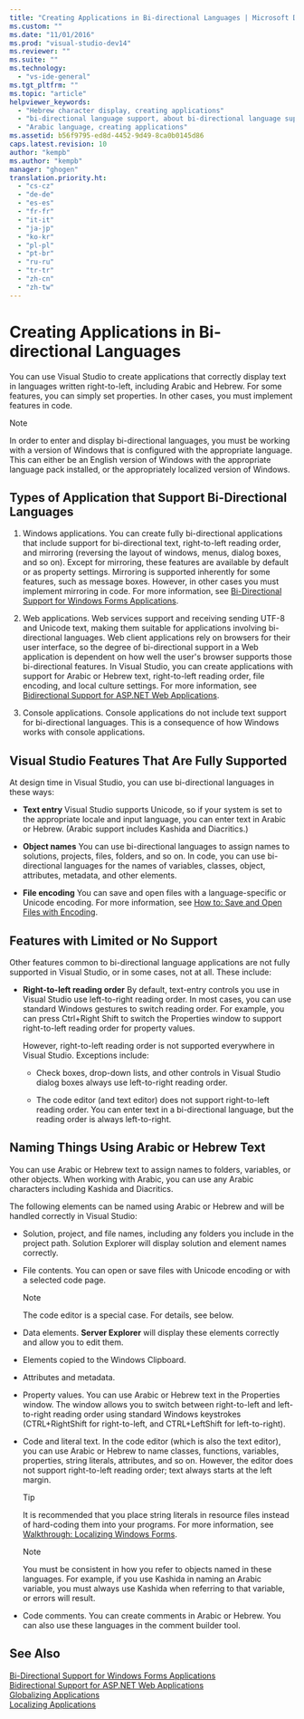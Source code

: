 ```yaml
---
title: "Creating Applications in Bi-directional Languages | Microsoft Docs"
ms.custom: ""
ms.date: "11/01/2016"
ms.prod: "visual-studio-dev14"
ms.reviewer: ""
ms.suite: ""
ms.technology: 
  - "vs-ide-general"
ms.tgt_pltfrm: ""
ms.topic: "article"
helpviewer_keywords: 
  - "Hebrew character display, creating applications"
  - "bi-directional language support, about bi-directional language support"
  - "Arabic language, creating applications"
ms.assetid: b56f9795-ed8d-4452-9d49-8ca0b0145d86
caps.latest.revision: 10
author: "kempb"
ms.author: "kempb"
manager: "ghogen"
translation.priority.ht: 
  - "cs-cz"
  - "de-de"
  - "es-es"
  - "fr-fr"
  - "it-it"
  - "ja-jp"
  - "ko-kr"
  - "pl-pl"
  - "pt-br"
  - "ru-ru"
  - "tr-tr"
  - "zh-cn"
  - "zh-tw"
---
```

# Creating Applications in Bi-directional Languages
You can use Visual Studio to create applications that correctly display text in languages written right-to-left, including Arabic and Hebrew. For some features, you can simply set properties. In other cases, you must implement features in code.  
  
> [!NOTE]
>  In order to enter and display bi-directional languages, you must be working with a version of Windows that is configured with the appropriate language. This can either be an English version of Windows with the appropriate language pack installed, or the appropriately localized version of Windows.  
  
## Types of Application that Support Bi-Directional Languages  
  
1.  Windows applications. You can create fully bi-directional applications that include support for bi-directional text, right-to-left reading order, and mirroring (reversing the layout of windows, menus, dialog boxes, and so on). Except for mirroring, these features are available by default or as property settings. Mirroring is supported inherently for some features, such as message boxes. However, in other cases you must implement mirroring in code. For more information, see [Bi-Directional Support for Windows Forms Applications](../Topic/Bi-Directional%20Support%20for%20Windows%20Forms%20Applications.md).  
  
2.  Web applications. Web services support and receiving sending UTF-8 and Unicode text, making them suitable for applications involving bi-directional languages. Web client applications rely on browsers for their user interface, so the degree of bi-directional support in a Web application is dependent on how well the user's browser supports those bi-directional features. In Visual Studio, you can create applications with support for Arabic or Hebrew text, right-to-left reading order, file encoding, and local culture settings. For more information, see [Bidirectional Support for ASP.NET Web Applications](../Topic/Bidirectional%20Support%20for%20ASP.NET%20Web%20Applications.md).  
  
3.  Console applications. Console applications do not include text support for bi-directional languages. This is a consequence of how Windows works with console applications.  
  
## Visual Studio Features That Are Fully Supported  
 At design time in Visual Studio, you can use bi-directional languages in these ways:  
  
-   **Text entry** Visual Studio supports Unicode, so if your system is set to the appropriate locale and input language, you can enter text in Arabic or Hebrew. (Arabic support includes Kashida and Diacritics.)  
  
-   **Object names** You can use bi-directional languages to assign names to solutions, projects, files, folders, and so on. In code, you can use bi-directional languages for the names of variables, classes, object, attributes, metadata, and other elements.  
  
-   **File encoding** You can save and open files with a language-specific or Unicode encoding. For more information, see [How to: Save and Open Files with Encoding](../ide/how-to-save-and-open-files-with-encoding.md).  
  
## Features with Limited or No Support  
 Other features common to bi-directional language applications are not fully supported in Visual Studio, or in some cases, not at all. These include:  
  
-   **Right-to-left reading order** By default, text-entry controls you use in Visual Studio use left-to-right reading order. In most cases, you can use standard Windows gestures to switch reading order. For example, you can press Ctrl+Right Shift to switch the Properties window to support right-to-left reading order for property values.  
  
     However, right-to-left reading order is not supported everywhere in Visual Studio. Exceptions include:  
  
    -   Check boxes, drop-down lists, and other controls in Visual Studio dialog boxes always use left-to-right reading order.  
  
    -   The code editor (and text editor) does not support right-to-left reading order. You can enter text in a bi-directional language, but the reading order is always left-to-right.  
  
## Naming Things Using Arabic or Hebrew Text  
 You can use Arabic or Hebrew text to assign names to folders, variables, or other objects. When working with Arabic, you can use any Arabic characters including Kashida and Diacritics.  
  
 The following elements can be named using Arabic or Hebrew and will be handled correctly in Visual Studio:  
  
-   Solution, project, and file names, including any folders you include in the project path. Solution Explorer will display solution and element names correctly.  
  
-   File contents. You can open or save files with Unicode encoding or with a selected code page.  
  
    > [!NOTE]
    >  The code editor is a special case. For details, see below.  
  
-   Data elements. **Server Explorer** will display these elements correctly and allow you to edit them.  
  
-   Elements copied to the Windows Clipboard.  
  
-   Attributes and metadata.  
  
-   Property values. You can use Arabic or Hebrew text in the Properties window. The window allows you to switch between right-to-left and left-to-right reading order using standard Windows keystrokes (CTRL+RightShift for right-to-left, and CTRL+LeftShift for left-to-right).  
  
-   Code and literal text. In the code editor (which is also the text editor), you can use Arabic or Hebrew to name classes, functions, variables, properties, string literals, attributes, and so on. However, the editor does not support right-to-left reading order; text always starts at the left margin.  
  
    > [!TIP]
    >  It is recommended that you place string literals in resource files instead of hard-coding them into your programs. For more information, see [Walkthrough: Localizing Windows Forms](http://msdn.microsoft.com/en-us/9a96220d-a19b-4de0-9f48-01e5d82679e5).  
  
    > [!NOTE]
    >  You must be consistent in how you refer to objects named in these languages. For example, if you use Kashida in naming an Arabic variable, you must always use Kashida when referring to that variable, or errors will result.  
  
-   Code comments. You can create comments in Arabic or Hebrew. You can also use these languages in the comment builder tool.  
  
## See Also  
 [Bi-Directional Support for Windows Forms Applications](../Topic/Bi-Directional%20Support%20for%20Windows%20Forms%20Applications.md)   
 [Bidirectional Support for ASP.NET Web Applications](../Topic/Bidirectional%20Support%20for%20ASP.NET%20Web%20Applications.md)   
 [Globalizing Applications](../ide/globalizing-applications.md)   
 [Localizing Applications](../ide/localizing-applications.md)
